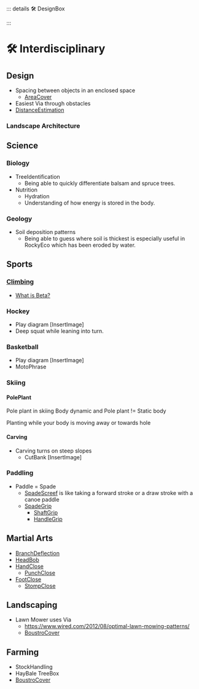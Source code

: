 ::: details 🛠 <dev>DesignBox</dev> 



:::

# 🛠 Interdisciplinary

## Design

- Spacing between objects in an enclosed space
    - [AreaCover]()
- Easiest Via through obstacles
- [DistanceEstimation](/reference/Neuro/Estimation/DistanceEstimation)

### Landscape Architecture



## Science

### Biology

- TreeIdentification
    - Being able to quickly differentiate balsam and spruce trees.
- Nutrition
    - Hydration
    - Understanding of how energy is stored in the body.

### Geology

- Soil deposition patterns
    - Being able to guess where soil is thickest is especially useful in RockyEco which has been eroded by water.

## Sports

### [Climbing]()

- [What is Beta?]()

### Hockey

- Play diagram [InsertImage]
- Deep squat while leaning into turn.

### Basketball

- Play diagram [InsertImage]
- MotoPhrase

### Skiing

#### PolePlant
Pole plant in skiing 
Body dynamic and Pole plant != Static body

Planting while your body is moving away or towards hole

#### Carving
- Carving turns on steep slopes
    - CutBank [InsertImage]  

### Paddling


- Paddle = Spade
    - [SpadeScreef]() is like taking a forward stroke or a draw stroke with a canoe paddle 
    - [SpadeGrip]()
        - [ShaftGrip]()
        - [HandleGrip]()

## Martial Arts


- [BranchDeflection](/reference/Moto/VegeMoto/BranchDeflection)
- [HeadBob]()
- [HandClose]()
    - [PunchClose]()
- [FootClose]()
    - [StompClose]()


## Landscaping

- Lawn Mower uses Via
    - https://www.wired.com/2012/08/optimal-lawn-mowing-patterns/
    - [BoustroCover]() 

## Farming

- StockHandling
- HayBale TreeBox  
- [BoustroCover]()



